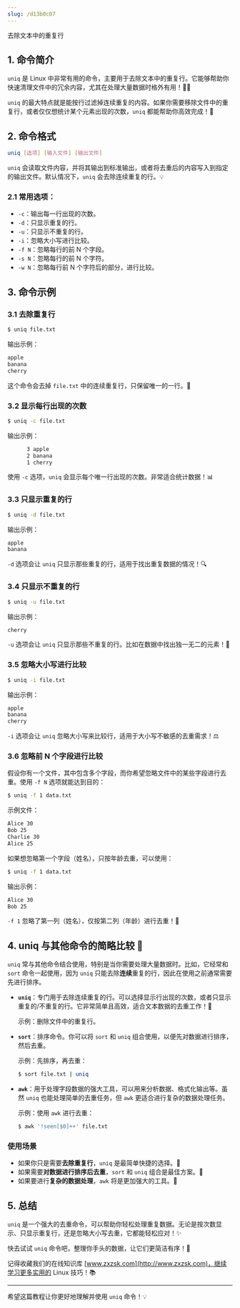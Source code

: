 ```yaml
---
slug: /d13b0c07
---
```

去除文本中的重复行

## 1. 命令简介

`uniq` 是 Linux 中非常有用的命令，主要用于去除文本中的重复行。它能够帮助你快速清理文件中的冗余内容，尤其在处理大量数据时格外有用！📑✨

`uniq` 的最大特点就是能按行过滤掉连续重复的内容。如果你需要移除文件中的重复行，或者仅仅想统计某个元素出现的次数，`uniq` 都能帮助你高效完成！🚀

## 2. 命令格式

```bash
uniq [选项] [输入文件] [输出文件]
```

`uniq` 会读取文件内容，并将其输出到标准输出，或者将去重后的内容写入到指定的输出文件。默认情况下，`uniq` 会去除连续重复的行。💡

### 2.1 **常用选项**：

- `-c`：输出每一行出现的次数。
- `-d`：只显示重复的行。
- `-u`：只显示不重复的行。
- `-i`：忽略大小写进行比较。
- `-f N`：忽略每行的前 N 个字段。
- `-s N`：忽略每行的前 N 个字符。
- `-w N`：忽略每行前 N 个字符后的部分，进行比较。

## 3. 命令示例

### 3.1 **去除重复行**

```bash
$ uniq file.txt
```

输出示例：

```bash
apple
banana
cherry
```

这个命令会去掉 `file.txt` 中的连续重复行，只保留唯一的一行。🌟

### 3.2 **显示每行出现的次数**

```bash
$ uniq -c file.txt
```

输出示例：

```bash
      3 apple
      2 banana
      1 cherry
```

使用 `-c` 选项，`uniq` 会显示每个唯一行出现的次数。非常适合统计数据！📊

### 3.3 **只显示重复的行**

```bash
$ uniq -d file.txt
```

输出示例：

```bash
apple
banana
```

`-d` 选项会让 `uniq` 只显示那些重复的行，适用于找出重复数据的情况！🔍

### 3.4 **只显示不重复的行**

```bash
$ uniq -u file.txt
```

输出示例：

```bash
cherry
```

`-u` 选项会让 `uniq` 只显示那些不重复的行。比如在数据中找出独一无二的元素！🎯

### 3.5 **忽略大小写进行比较**

```bash
$ uniq -i file.txt
```

输出示例：

```bash
apple
banana
cherry
```

`-i` 选项会让 `uniq` 忽略大小写来比较行，适用于大小写不敏感的去重需求！⚖️

### 3.6 **忽略前 N 个字段进行比较**

假设你有一个文件，其中包含多个字段，而你希望忽略文件中的某些字段进行去重。使用 `-f N` 选项就能达到目的：

```bash
$ uniq -f 1 data.txt
```

示例文件：

```bash
Alice 30
Bob 25
Charlie 30
Alice 25
```

如果想忽略第一个字段（姓名），只按年龄去重，可以使用：

```bash
$ uniq -f 1 data.txt
```

输出示例：

```bash
Alice 30
Bob 25
```

`-f 1` 忽略了第一列（姓名），仅按第二列（年龄）进行去重！👤

## 4. uniq 与其他命令的简略比较 🧐

`uniq` 常与其他命令结合使用，特别是当你需要处理大量数据时。比如，它经常和 `sort` 命令一起使用，因为 `uniq` 只能去除**连续**重复的行，因此在使用之前通常需要先进行排序。

- **`uniq`**：专门用于去除连续重复的行。可以选择显示行出现的次数，或者只显示重复的/不重复的行。它非常简单且高效，适合文本数据的去重工作！🔄
  
  示例：删除文件中的重复行。

- **`sort`**：排序命令。你可以将 `sort` 和 `uniq` 组合使用，以便先对数据进行排序，然后去重。

  示例：先排序，再去重：

  ```bash
  $ sort file.txt | uniq
  ```

- **`awk`**：用于处理字段数据的强大工具，可以用来分析数据、格式化输出等。虽然 `uniq` 也能处理简单的去重任务，但 `awk` 更适合进行复杂的数据处理任务。

  示例：使用 `awk` 进行去重：

  ```bash
  $ awk '!seen[$0]++' file.txt
  ```

### 使用场景
- 如果你只是需要**去除重复行**，`uniq` 是最简单快捷的选择。🎯
- 如果需要**对数据进行排序后去重**，`sort` 和 `uniq` 组合是最佳方案。🔄
- 如果要进行**复杂的数据处理**，`awk` 将是更加强大的工具。💪

## 5. 总结

`uniq` 是一个强大的去重命令，可以帮助你轻松处理重复数据。无论是按次数显示、只显示重复行，还是忽略大小写去重，它都能轻松应对！✨

快去试试 `uniq` 命令吧，整理你手头的数据，让它们更简洁有序！📂

记得收藏我们的在线知识库 [www.zxzsk.com](http://www.zxzsk.com)，继续学习更多实用的 Linux 技巧！📚

---

希望这篇教程让你更好地理解并使用 `uniq` 命令！💡
